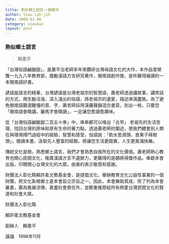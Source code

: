 ```yaml
---
title: 熟似鄉土語言——賴憲平
author: Siau Lah-jih
date: 1000-01-06
category: siaukai
layout: post
---
```


### 熟似鄉土語言
> 賴憲平

「台灣俗語鹹酸甜」，是蕭平治老師多年來鑽研台灣母語文化的大作，本作品曾榮獲一九九八年教育部，獎勵漢語方言研究著作，閩南語創作獎，是件難得展讀的一本閩南語好書。

諺語是語言的精華，台灣諺語是台灣老祖宗的智慧語，蕭老師透過講故事，講笑話的方式，用生動活潑，深入淺出的俗語，將老祖宗的遺愛，描述淋漓盡致。為了避免閩南語艱澀難懂的音、字，蕭老師採用漢羅聲韻混合書寫，別出一格，只要您「閩南語會曉講，羅馬字會曉讀」，一定讓您愈讀愈趣味。

從「台灣俗語鹹酸甜二百五十串」中，串串都可以嗅出「古早」 老祖先的生活哲理，找回台灣的原味和原有生命的著力點。透過蕭老師的闡述，使我們體會到人類在與環境搏鬥過程中的經驗，智慧和感受，俗語說：「飲水思源頭，食果子拜樹頭」，閱讀本書，汲取先人豐富的經驗，將讓您生活更踏實，人生更美滿快樂。

傳統文化是根，熟悉鄉土語言，我們才會熟悉自我所在的文化價值。蕭老師熱心教育也關心民間文化，推廣漢語方言不遺餘力，更難得的是願將得獎作品，奉獻本會出版，印贈關心台灣文化的大眾，由衷的表示敬意和感謝。

財團法人彰化縣賴許柔文教基金會，是提倡文化，舉辦教育文化公益性事業的一個財團，把文化紮根鄉土是本會設立宗旨之一。因此，本會樂助其成，除了列為本會叢書，廣為推展流傳，善盡社會責任外，並鄭重推荐給所有熱愛台灣民間文化的賢達和社會大眾。

財團法人彰化縣

賴許柔文教基金會

  

創辦人　賴憲平

謹識　1998年11月
